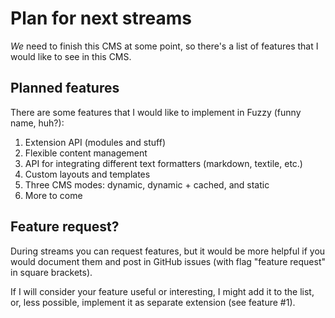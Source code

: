 # Plan for next streams

_We_ need to finish this CMS at some point, so there's a list of features that I would like to see in this CMS. 

## Planned features

There are some features that I would like to implement in Fuzzy (funny name, huh?):

1. Extension API (modules and stuff)
2. Flexible content management
3. API for integrating different text formatters (markdown, textile, etc.)
4. Custom layouts and templates
5. Three CMS modes: dynamic, dynamic + cached, and static
6. More to come

## Feature request?

During streams you can request features, but it would be more helpful if you would document them and post in GitHub issues (with flag "feature request" in square brackets). 

If I will consider your feature useful or interesting, I might add it to the list, or, less possible, implement it as separate extension (see feature #1).